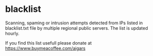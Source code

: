 # blacklist
Scanning, spaming or intrusion attempts detected from IPs listed in blacklist.txt file by multiple regional public servers. The list is updated hourly.

If you find this list usefull please donate at https://www.buymeacoffee.com/aigars
